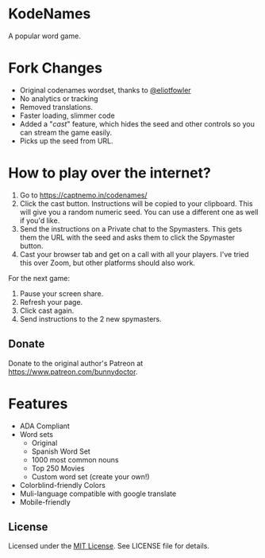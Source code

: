 # KodeNames
A popular word game.

# Fork Changes

- Original codenames wordset, thanks to [@eliotfowler](https://github.com/eliotfowler)
- No analytics or tracking
- Removed translations.
- Faster loading, slimmer code
- Added a "*cast*" feature, which hides the seed and other controls so you can stream the game easily.
- Picks up the seed from URL.

# How to play over the internet?

1. Go to <https://captnemo.in/codenames/>
2. Click the cast button. Instructions will be copied to your clipboard. This will give you a random numeric seed. You can use a different one as well if you'd like.
3. Send the instructions on a Private chat to the Spymasters. This gets them the URL with the seed and asks them to click the Spymaster button.
4. Cast your browser tab and get on a call with all your players. I've tried this over Zoom, but other platforms should also work.

For the next game:

1. Pause your screen share.
2. Refresh your page.
3. Click cast again.
4. Send instructions to the 2 new spymasters.

## Donate 
Donate to the original author's Patreon at <https://www.patreon.com/bunnydoctor>.

# Features
* ADA Compliant
* Word sets
  * Original
  * Spanish Word Set
  * 1000 most common nouns
  * Top 250 Movies
  * Custom word set (create your own!)
* Colorblind-friendly Colors
* Muli-language compatible with google translate
* Mobile-friendly

## License

Licensed under the [MIT License](https://nemo.mit-license.org/). See LICENSE file for details.